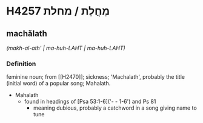 # H4257 מַחֲלַת / מחלת

## machălath

_(makh-al-ath' | ma-huh-LAHT | ma-huh-LAHT)_

### Definition

feminine noun; from [[H2470]]; sickness; 'Machalath', probably the title (initial word) of a popular song; Mahalath.

- Mahalath
    - found in headings of [Psa 53:1-6]('- - 1-6') and Ps 81
        - meaning dubious, probably a catchword in a song giving name to tune
